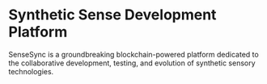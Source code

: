# Synthetic Sense Development Platform
 SenseSync is a groundbreaking blockchain-powered platform dedicated to the collaborative development, testing, and evolution of synthetic sensory technologies.
